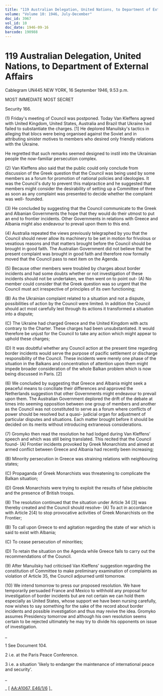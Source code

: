 ```yaml
---
title: "119 Australian Delegation, United Nations, to Department of External Affairs"
volume: "Volume 10: 1946, July-December"
doc_id: 3967
vol_id: 10
doc_date: 1946-09-16
barcode: 190988
---
```


# 119 Australian Delegation, United Nations, to Department of External Affairs

Cablegram UN445 NEW YORK, 16 September 1946, 9.53 p.m.

MOST IMMEDIATE MOST SECRET

Security 166.

(1) Friday's meeting of Council was postponed. Today Van Kleffens agreed with United Kingdom, United States, Australia and Brazil that Ukraine had failed to substantiate the charges. [1] He deplored Manuilsky's tactics in alleging that blocs were being organised against the Soviet and in attributing sinister motives to members who desired only friendly relations with the Ukraine.

He regretted that such remarks seemed designed to instil into the Ukrainian people the now-familiar persecution complex.

(2) Van Kleffens also said that the public could only conclude from discussion of the Greek question that the Council was being used by some members as a forum for promotion of national policies and ideologies. It was the Council's duty to prevent this malpractice and he suggested that members might consider the desirability of setting up a Committee of three as soon as any complaint was presented to decide whether the complaint was well- founded.

(3) He concluded by suggesting that the Council communicate to the Greek and Albanian Governments the hope that they would do their utmost to put an end to frontier incidents. Other Governments in relations with Greece and Albania might also endeavour to prevail upon them to this end.

(4) Australia repeated the views previously telegraphed by you that the Council should never allow its machinery to be set in motion for frivolous or vexatious reasons and that matters brought before the Council should be brought in good faith. The Australian Government did not believe that the present complaint was brought in good faith and therefore now formally moved that the Council pass to next item on the Agenda.

(5) Because other members were troubled by charges about border incidents and had some doubts whether or not investigation of these incidents should not be undertaken, we then went on to point out- (A) No member could consider that the Greek question was so urgent that the Council must act irrespective of principles of its own functioning;

(B) As the Ukrainian complaint related to a situation and not a dispute, possibilities of action by the Council were limited. In addition the Council should act most carefully lest through its actions it transformed a situation into a dispute;

(C) The Ukraine had charged Greece and the United Kingdom with acts contrary to the Charter. These charges had been unsubstantiated. It would therefore be unjust for the Council to take any action which might appear to uphold these charges;

(D) It was doubtful whether any Council action at the present time regarding border incidents would serve the purpose of pacific settlement or discharge responsibility of the Council. These incidents were merely one phase of the situation in the Balkans and concentration of attention upon them might impede broader consideration of the whole Balkan problem which is now being discussed in Paris. [2]

(6) We concluded by suggesting that Greece and Albania might seek a peaceful means to conciliate their differences and approved the Netherlands suggestion that other Governments might endeavour to prevail upon them. The Australian Government deplored the drift of the debate at times into seeming opposition between one group of members and another as the Council was not constituted to serve as a forum where conflicts of power should be resolved but a quasi- judicial organ for adjustment of particular disputes and situations. Each matter brought before it should be decided on its merits without introducing extraneous considerations.

(7) Gromyko then read the resolution he had lodged during Van Kleffens' speech and which was still being translated. This recited that the Council found- (A) Frontier incidents provoked by Greek Monarchists and aimed at armed conflict between Greece and Albania had recently been increasing;

(B) Minority persecution in Greece was straining relations with neighbouring states;

(C) Propaganda of Greek Monarchists was threatening to complicate the Balkan situation;

(D) Greek Monarchists were trying to exploit the results of false plebiscite and the presence of British troops.

(8) The resolution continued that the situation under Article 34 [3] was thereby created and the Council should resolve- (A) To act in accordance with Article 2(4) to stop provocative activities of Greek Monarchists on the Frontier;

(B) To call upon Greece to end agitation regarding the state of war which is said to exist with Albania;

(C) To cease persecution of minorities;

(D) To retain the situation on the Agenda while Greece fails to carry out the recommendations of the Council.

(9) After Manuilsky had criticised Van Kleffens' suggestion regarding the constitution of Committee to make preliminary examination of complaints as violation of Article 35, the Council adjourned until tomorrow.

(10) We intend tomorrow to press our proposed resolution. We have temporarily persuaded France and Mexico to withhold any proposal for investigation of border incidents but are not certain we can hold them especially as United States, whose support we have been nursing carefully, now wishes to say something for the sake of the record about border incidents and possible investigation and thus may revive the idea. Gromyko assumes Presidency tomorrow and although his own resolution seems certain to be rejected ultimately he may try to divide his opponents on issue of investigation.

_

1 See Document 104.

2 i.e. at the Paris Peace Conference.

3 i.e. a situation 'likely to endanger the maintenance of international peace and security'.

_

_ [ [AA:A1067, E46/1/6](http://www.naa.gov.au/cgi-bin/Search?O=I&Number=190988) ]_

